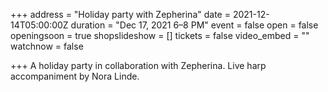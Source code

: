 +++
address = "Holiday party with Zepherina"
date = 2021-12-14T05:00:00Z
duration = "Dec 17, 2021 6–8 PM"
event = false
open = false
openingsoon = true
shopslideshow = []
tickets = false
video_embed = ""
watchnow = false

+++
A holiday party in collaboration with Zepherina. Live harp accompaniment by Nora Linde.